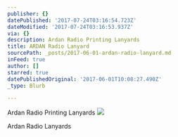 ```yaml
---
publisher: {}
datePublished: '2017-07-24T03:16:54.723Z'
dateModified: '2017-07-24T03:16:53.937Z'
via: {}
description: Ardan Radio Printing Lanyards
title: ARDAN Radio Lanyard
sourcePath: _posts/2017-06-01-ardan-radio-lanyard.md
inFeed: true
author: []
starred: true
datePublishedOriginal: '2017-06-01T10:08:27.490Z'
_type: Blurb

---
```

Ardan Radio Printing Lanyards
![](https://the-grid-user-content.s3-us-west-2.amazonaws.com/c39f7998-ff18-47e9-9d56-f71c440ccf8e.jpg)

Ardan Radio Lanyards